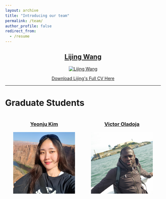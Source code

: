 ```yaml
---
layout: archive
title: "Introducing our team"
permalink: /team/
author_profile: false
redirect_from:
  - /resume
---
```


<div style="text-align: center;">
    <h2><a href="/">Lijing Wang</a></h2>
    <a href="https://lijingwang.github.io/files/Lijing_CV_Jun28_2024.pdf">
        <img src="https://raw.githubusercontent.com/lijingwang/lijingwang.github.io/master/images/Lijing_profile_brick_background2.jpg" alt="Lijing Wang" width="200"/>
    </a>
    <p><a href="https://lijingwang.github.io/files/Lijing_CV_Jun28_2024.pdf">Download Lijing's Full CV Here </a></p>
</div>


---

# Graduate Students

<div style="display: flex; justify-content: space-around; text-align: center;">
    <div>
        <h3><a href="/yeonju-kim/">Yeonju Kim</a></h3>
        <a href="/yeonju-kim/">
            <img src="https://raw.githubusercontent.com/lijingwang/lijingwang.github.io/master/images/Yeonju_Kim_2024.jpg" alt="Yeonju Kim" width="200"/>
        </a>
    </div>
    <div>
        <h3><a href="/victor-oladoja/">Victor Oladoja</a></h3>
        <a href="/victor-oladoja/">
            <img src="https://raw.githubusercontent.com/lijingwang/lijingwang.github.io/master/images/Victor_Oladoja_2024.jpg" alt="Victor Oladoja" width="200"/>
        </a>
    </div>
</div>
